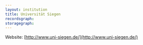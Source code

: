 ```yaml
---
layout: institution
title: Universität Siegen
recordsgraph: 
storagegraph: 
---
```


Website: [http://www.uni-siegen.de/](http://www.uni-siegen.de/)
